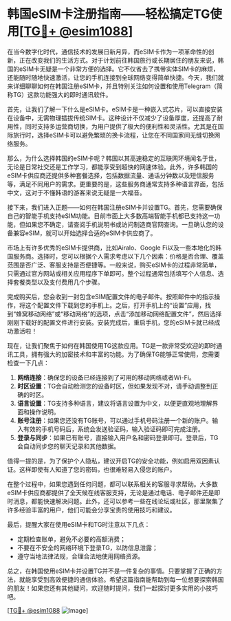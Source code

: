 # 韩国eSIM卡注册指南——轻松搞定TG使用[[TG💪+ @esim1088](https://t.me/s/esim1088)]

在当今数字化时代，通信技术的发展日新月异，而eSIM卡作为一项革命性的创新，正在改变我们的生活方式。对于计划前往韩国旅行或长期居住的朋友来说，韩国的eSIM卡无疑是一个非常方便的选择。它不仅省去了携带实体SIM卡的麻烦，还能随时随地快速激活，让您的手机连接到全球网络变得简单快捷。今天，我们就来详细聊聊如何在韩国注册eSIM卡，并且特别关注如何设置和使用Telegram（简称TG）这款功能强大的即时通讯软件。

首先，让我们了解一下什么是eSIM卡。eSIM卡是一种嵌入式芯片，可以直接安装在设备中，无需物理插拔传统SIM卡。这种设计不仅减少了设备厚度，还提高了耐用性，同时支持多运营商切换，为用户提供了极大的便利性和灵活性。尤其是在国际旅行时，选择eSIM卡可以避免繁琐的换卡流程，让您在不同国家间无缝切换网络服务。

那么，为什么选择韩国的eSIM卡呢？韩国以其高速稳定的互联网环境闻名于世，无论是日常社交还是工作学习，都能享受到超快的网速体验。此外，许多韩国的eSIM卡供应商还提供多种套餐选择，包括数据流量、通话分钟数以及短信服务等，满足不同用户的需求。更重要的是，这些服务商通常支持多种语言界面，包括中文，这对于不懂韩语的游客来说无疑是一大福音。

接下来，我们进入正题——如何在韩国注册eSIM卡并设置TG。首先，您需要确保自己的智能手机支持eSIM功能。目前市面上大多数高端智能手机都已支持这一功能，但如果您不确定，请查阅手机说明书或访问制造商官网查询。一旦确认您的设备兼容eSIM，就可以开始选择合适的eSIM卡供应商了。

市场上有许多优秀的eSIM卡提供商，比如Airalo、Google Fi以及一些本地化的韩国服务商。选择时，您可以根据个人需求考虑以下几个因素：价格是否合理、覆盖范围是否广泛、客服支持是否便捷等。一般来说，购买eSIM卡的过程非常简单，只需通过官方网站或相关应用程序下单即可。整个过程通常包括填写个人信息、选择套餐类型以及支付费用几个步骤。

完成购买后，您会收到一封包含eSIM配置文件的电子邮件。按照邮件中的指示操作，将这个配置文件下载到您的手机上。之后，打开手机上的“设置”应用，找到“蜂窝移动网络”或“移动网络”的选项，点击“添加移动网络配置文件”，然后选择刚刚下载好的配置文件进行安装。安装完成后，重启手机，您的eSIM卡就已经成功激活啦！

现在，让我们聚焦于如何在韩国使用TG这款应用。TG是一款非常受欢迎的即时通讯工具，拥有强大的加密技术和丰富的功能。为了确保TG能够正常使用，您需要检查一下几点：

1. **网络连接**：确保您的设备已经连接到了可用的移动网络或者Wi-Fi。
2. **时区设置**：TG会自动检测您的设备时区，但如果发现不对，请手动调整到正确的时区。
3. **语言设置**：TG支持多种语言，建议将语言设置为中文，以便更直观地理解界面和操作说明。
4. **账号注册**：如果您还没有TG账号，可以通过手机号码注册一个新的账户。输入有效的手机号码后，系统会发送验证码，输入验证码即可完成注册。
5. **登录与同步**：如果已有账号，直接输入用户名和密码登录即可。登录后，TG会自动同步您的聊天记录和其他数据。

值得一提的是，为了保护个人隐私，建议开启TG的安全功能，例如启用双因素认证。这样即使有人知道了您的密码，也很难轻易入侵您的账户。

在整个过程中，如果您遇到任何问题，都可以联系相关的客服寻求帮助。大多数eSIM卡供应商都提供了全天候在线客服支持，无论是通过电话、电子邮件还是即时消息，都能快速解决问题。此外，还可以参考一些在线论坛或社区，那里聚集了许多经验丰富的用户，他们可能会分享宝贵的使用技巧和建议。

最后，提醒大家在使用eSIM卡和TG时注意以下几点：
- 定期检查账单，避免不必要的高额消费；
- 不要在不安全的网络环境下登录TG，以防信息泄露；
- 遵守当地法律法规，合理合法地使用网络资源。

总之，在韩国使用eSIM卡并设置TG并不是一件复杂的事情。只要掌握了正确的方法，就能享受到高效便捷的通信体验。希望这篇指南能帮助到每一位想要探索韩国的朋友！如果您还有其他疑问，欢迎随时提问，我们一起探讨更多实用的小技巧吧。

[[TG💪+ @esim1088](https://t.me/s/esim1088) ![Image](https://i.postimg.cc/4NQfJmqS/Snipaste-2025-05-13-00-14-12.png)]